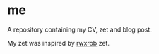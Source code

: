 # me
A repository containing my CV, zet and blog post.


My zet was inspired by [rwxrob](https://www.youtube.com/c/rwxrob) zet.
